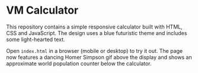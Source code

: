 # VM Calculator

This repository contains a simple responsive calculator built with HTML, CSS and JavaScript. The design uses a blue futuristic theme and includes some light-hearted text.

Open `index.html` in a browser (mobile or desktop) to try it out. The page now features a dancing Homer Simpson gif above the display and shows an approximate world population counter below the calculator.
